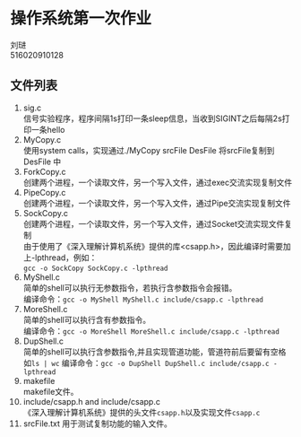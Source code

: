 # 操作系统第一次作业
刘琎  
516020910128
## 文件列表
1. sig.c  
信号实验程序，程序间隔1s打印一条sleep信息，当收到SIGINT之后每隔2s打印一条hello
2. MyCopy.c  
使用system calls，实现通过./MyCopy srcFile DesFile 将srcFile复制到 DesFile 中
3. ForkCopy.c  
创建两个进程，一个读取文件，另一个写入文件，通过exec交流实现复制文件
4. PipeCopy.c  
创建两个进程，一个读取文件，另一个写入文件，通过Pipe交流实现复制文件
5. SockCopy.c  
创建两个进程，一个读取文件，另一个写入文件，通过Socket交流实现文件复制  
由于使用了《深入理解计算机系统》提供的库<csapp.h>，因此编译时需要加上-lpthread，例如：  
`gcc -o SockCopy SockCopy.c -lpthread`
6. MyShell.c  
简单的shell可以执行无参数指令，若执行含参数指令会报错。  
编译命令：`gcc -o MyShell MyShell.c include/csapp.c -lpthread`
7. MoreShell.c  
简单的shell可以执行含有参数指令。  
编译命令：`gcc -o MoreShell MoreShell.c include/csapp.c -lpthread`
8. DupShell.c  
简单的shell可以执行含参数指令,并且实现管道功能，管道符前后要留有空格如`ls | wc`
编译命令：`gcc -o DupShell DupShell.c include/csapp.c -lpthread`
9. makefile  
makefile文件。
10. include/csapp.h and include/csapp.c  
《深入理解计算机系统》提供的头文件`csapp.h`以及实现文件`csapp.c`
11. srcFile.txt
用于测试复制功能的输入文件。
